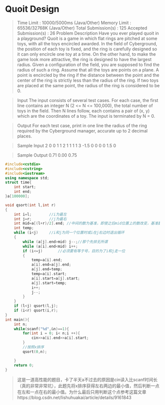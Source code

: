 # Quoit Design
> Time Limit : 10000/5000ms (Java/Other)   Memory Limit : 65536/32768K (Java/Other)
Total Submission(s) : 125   Accepted Submission(s) : 26
Problem Description
Have you ever played quoit in a playground? Quoit is a game in which flat rings are pitched at some toys, with all the toys encircled awarded.
In the field of Cyberground, the position of each toy is fixed, and the ring is carefully designed so it can only encircle one toy at a time. On the other hand, to make the game look more attractive, the ring is designed to have the largest radius. Given a configuration of the field, you are supposed to find the radius of such a ring.
Assume that all the toys are points on a plane. A point is encircled by the ring if the distance between the point and the center of the ring is strictly less than the radius of the ring. If two toys are placed at the same point, the radius of the ring is considered to be 0.


>Input
The input consists of several test cases. For each case, the first line contains an integer N (2 <= N <= 100,000), the total number of toys in the field. Then N lines follow, each contains a pair of (x, y) which are the coordinates of a toy. The input is terminated by N = 0.


> Output
For each test case, print in one line the radius of the ring required by the Cyberground manager, accurate up to 2 decimal places.


> Sample Input
2
0 0
1 1
2
1 1
1 1
3
-1.5 0
0 0
0 1.5
0


> Sample Output
0.71
0.00
0.75


```c++
#include<cstdio>
#include<cstring>
#include<iostream>
using namespace std;
struct time{
	int start;
	int end;
}a[100000];

void qsort(int l,int r)
{
    int i=l;		//i为最左
    int j=r;		//j为最右
    int mid=a[(l+r)/2].end; //中间的数为基准，即使之后mid位置上的数改变，基准数不变 ，一次排序之后小于mid的数排在mid左边
    int temp;
    while (i<j)		//i和j为同一个位置时或i在j右边时退出循环
    {
        while (a[j].end>mid) j--;//那个先排无所谓
        while (a[i].end<mid) i++;
        if (i<=j)		//必须要有等于号，目的为了i和j走一位
        {
            temp=a[i].end;
            a[i].end=a[j].end;
            a[j].end=temp;
            temp=a[i].start;
            a[i].start=a[j].start;
            a[j].start=temp;
            i++;
            j--;
        }
    }
    if (l<j) qsort(l,j);
    if (i<r) qsort(i,r);
}
int main(){
    int n;
    while(scanf("%d",&n)==1){
        for(int i = 0; i< n;i ++){
            cin>>a[i].end>>a[i].start;
        }
        //按照x排序
        qsort(0,n);

    }
    return 0;
}
```
> 这是一道高性能的题目，卡了半天a不过去的原因是cin读入比scanf时间长（真的非常非常坑），此题先将x排序获得左右两边的最小值，然后判断一点在左和一点在右的最小值。为什么最后只用判断这个点参考这篇文章https://blog.csdn.net/lishuhuakai/article/details/9161843

